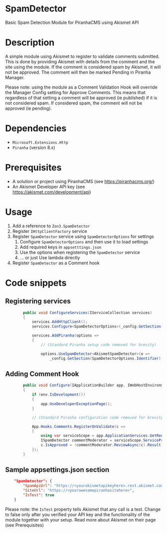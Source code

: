 # SpamDetector
Basic Spam Detection Module for PiranhaCMS using Akismet API

# Description
A simple module using Akismet to register to validate comments submitted. This is done by providing Akismet with details from the comment and the site using the module. If the comment is considered spam by Akismet, it will not be approved. The comment will then be marked Pending in Piranha Manager.

Please note: using the module as a Comment Validation Hook will override the Manager Config setting for Approve Comments. This means that regardless of that setting a comment will be approved (ie published) if it is not considered spam. If considered spam, the comment will not be approved (ie pending).

# Dependencies
* `Microsoft.Extensions.Http`
* `Piranha` (version 8.x)

# Prerequisites
* A solution or project using PiranhaCMS (see https://piranhacms.org/)
* An Akismet Developer API key (see https://akismet.com/development/api)

# Usage
1. Add a reference to `Zon3.SpamDetector`
1. Register `IHttpClientFactory` service
1. Register `SpamDetector` service using `SpamDetectorOptions` for settings
    1. Configure `SpamDetectorOptions` and then use it to load settings
    1. Add required keys in `appsetttings.json`
    1. Use the options when registering the `SpamDetector` service 
    1. ... or just Use lambda directly 
1. Register `SpamDetector` as a Comment hook

# Code snippets
## Registering services
```csharp
        public void ConfigureServices(IServiceCollection services)
        {
            services.AddHttpClient();
            services.Configure<SpamDetectorOptions>(_config.GetSection(SpamDetectorOptions.Identifier));

            services.AddPiranha(options =>
            {
                // (Standard Piranha setup code removed for brevity)

                options.UseSpamDetector<AkismetSpamDetector>(o => 
                    _config.GetSection(SpamDetectorOptions.Identifier).Bind(o));            

```

## Adding Comment Hook
```csharp
        public void Configure(IApplicationBuilder app, IWebHostEnvironment env, IApi api)
        {
            if (env.IsDevelopment())
            {
                app.UseDeveloperExceptionPage();
            }

            // (Standard Piranha configuration code removed for brevity)

            App.Hooks.Comments.RegisterOnValidate(c =>
            {
                using var serviceScope = app.ApplicationServices.GetRequiredService<IServiceScopeFactory>().CreateScope();
                ISpamDetector commentModerator = serviceScope.ServiceProvider.GetRequiredService<ISpamDetector>();
                c.IsApproved = !commentModerator.ReviewAsync(c).Result.IsSpam;
            });
        }
```

## Sample appsettings.json section
```json
    "SpamDetector": {
        "SpamApiUrl": "https://<yourakismetapikeyhere>.rest.akismet.com/1.1/comment-check",
        "SiteUrl": "https://<yourawesomepiranhasitehere>",
        "IsTest": true
    }
```

Please note: the `IsTest` property tells Akismet that any call is a test. Change to false only after you verified your API key and the functionality of the module together with your setup. Read more about Akismet on their page (see Prerequisites)
